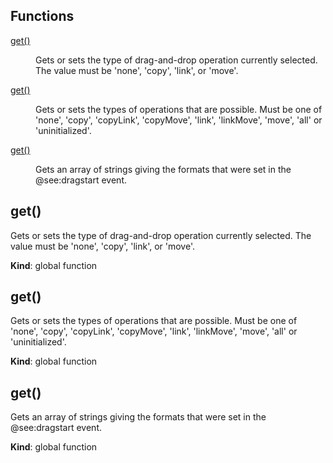 ## Functions

<dl>
<dt><a href="#get">get()</a></dt>
<dd><p>Gets or sets the type of drag-and-drop operation currently selected.
The value must be &#39;none&#39;,  &#39;copy&#39;,  &#39;link&#39;, or &#39;move&#39;.</p>
</dd>
<dt><a href="#get">get()</a></dt>
<dd><p>Gets or sets the types of operations that are possible.
Must be one of &#39;none&#39;, &#39;copy&#39;, &#39;copyLink&#39;, &#39;copyMove&#39;, &#39;link&#39;,
&#39;linkMove&#39;, &#39;move&#39;, &#39;all&#39; or &#39;uninitialized&#39;.</p>
</dd>
<dt><a href="#get">get()</a></dt>
<dd><p>Gets an array of strings giving the formats that were set in the @see:dragstart event.</p>
</dd>
</dl>

<a name="get"></a>

## get()
Gets or sets the type of drag-and-drop operation currently selected.
The value must be 'none',  'copy',  'link', or 'move'.

**Kind**: global function  
<a name="get"></a>

## get()
Gets or sets the types of operations that are possible.
Must be one of 'none', 'copy', 'copyLink', 'copyMove', 'link',
'linkMove', 'move', 'all' or 'uninitialized'.

**Kind**: global function  
<a name="get"></a>

## get()
Gets an array of strings giving the formats that were set in the @see:dragstart event.

**Kind**: global function  
